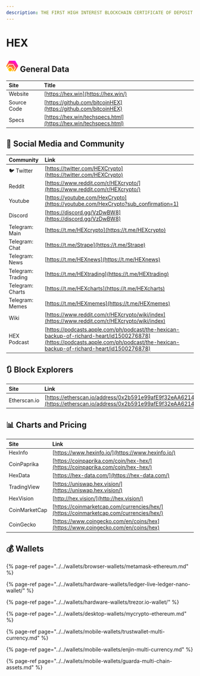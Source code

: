 ```yaml
---
description: THE FIRST HIGH INTEREST BLOCKCHAIN CERTIFICATE OF DEPOSIT
---
```


# HEX

## ![](../../.gitbook/assets/hex.png) General Data

| Site | Title |
| :--- | :--- |
| Website | [https://hex.win](https://hex.win/) |
| Source Code | [https://github.com/bitcoinHEX](https://github.com/bitcoinHEX) |
| Specs | [https://hex.win/techspecs.html](https://hex.win/techspecs.html) |

## 🙋 Social Media and Community

| Community | Link |
| :--- | :--- |
| 🐦 Twitter | [https://twitter.com/HEXCrypto](https://twitter.com/HEXCrypto) |
| Reddit | [https://www.reddit.com/r/HEXcrypto/](https://www.reddit.com/r/HEXcrypto/) |
| Youtube | [https://youtube.com/HexCrypto](https://youtube.com/HexCrypto?sub_confirmation=1) |
| Discord | [https://discord.gg/VzDwBW8](https://discord.gg/VzDwBW8) |
| Telegram: Main | [https://t.me/HEXcrypto](https://t.me/HEXcrypto) |
| Telegram: Chat | [https://t.me/Strape](https://t.me/Strape) |
| Telegram: News | [https://t.me/HEXnews](https://t.me/HEXnews) |
| Telegram: Trading | [https://t.me/HEXtrading](https://t.me/HEXtrading) |
| Telegram: Charts | [https://t.me/HEXcharts](https://t.me/HEXcharts) |
| Telegram: Memes | [https://t.me/HEXmemes](https://t.me/HEXmemes) |
| Wiki | [https://www.reddit.com/r/HEXcrypto/wiki/index](https://www.reddit.com/r/HEXcrypto/wiki/index) |
| HEX Podcast | [https://podcasts.apple.com/ph/podcast/the-hexican-backup-of-richard-heart/id1500276878](https://podcasts.apple.com/ph/podcast/the-hexican-backup-of-richard-heart/id1500276878) |

## 🔃 Block Explorers

| Site | Link |
| :--- | :--- |
| Etherscan.io | [https://etherscan.io/address/0x2b591e99afE9f32eAA6214f7B7629768c40Eeb39](https://etherscan.io/address/0x2b591e99afE9f32eAA6214f7B7629768c40Eeb39) |

## 📊 Charts and Pricing

| Site | Link |
| :--- | :--- |
| HexInfo | [https://www.hexinfo.io/](https://www.hexinfo.io/) |
| CoinPaprika | [https://coinpaprika.com/coin/hex-hex/](https://coinpaprika.com/coin/hex-hex/) |
| HexData | [https://hex-data.com/](https://hex-data.com/) |
| TradingView | [https://uniswap.hex.vision/](https://uniswap.hex.vision/) |
| HexVision | [http://hex.vision/](http://hex.vision/) |
| CoinMarketCap | [https://coinmarketcap.com/currencies/hex/](https://coinmarketcap.com/currencies/hex/) |
| CoinGecko | [https://www.coingecko.com/en/coins/hex](https://www.coingecko.com/en/coins/hex) |

## 💰 Wallets

{% page-ref page="../../wallets/browser-wallets/metamask-ethereum.md" %}

{% page-ref page="../../wallets/hardware-wallets/ledger-live-ledger-nano-wallet/" %}

{% page-ref page="../../wallets/hardware-wallets/trezor.io-wallet/" %}

{% page-ref page="../../wallets/desktop-wallets/mycrypto-ethereum.md" %}

{% page-ref page="../../wallets/mobile-wallets/trustwallet-multi-currency.md" %}

{% page-ref page="../../wallets/mobile-wallets/enjin-multi-currency.md" %}

{% page-ref page="../../wallets/mobile-wallets/guarda-multi-chain-assets.md" %}

